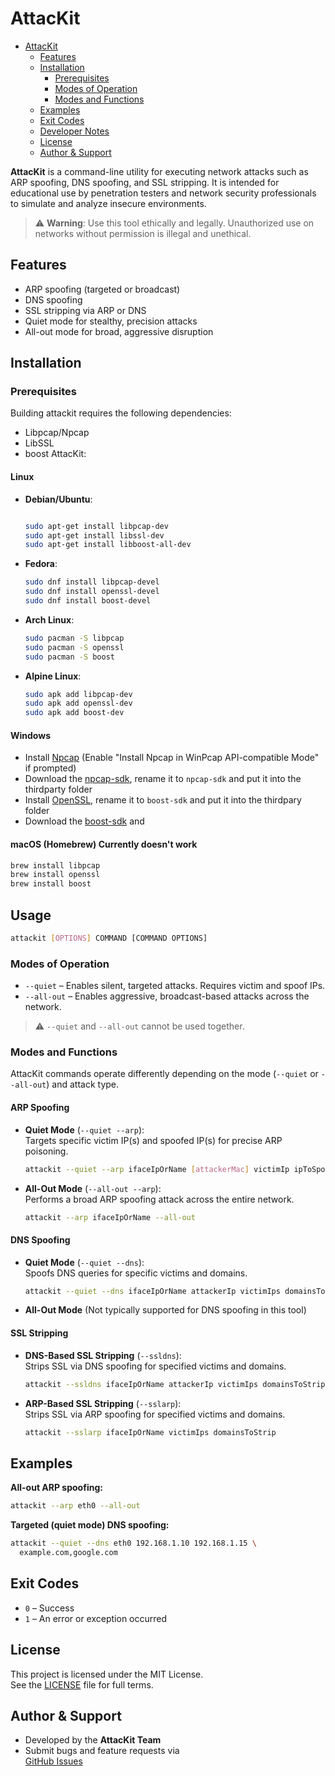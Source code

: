 # AttacKit

<!--toc:start-->
- [AttacKit](#attackit)
  - [Features](#features)
  - [Installation](#installation)
    - [Prerequisites](#prerequisites)
    - [Modes of Operation](#modes-of-operation)
    - [Modes and Functions](#modes-and-functions)
  - [Examples](#examples)
  - [Exit Codes](#exit-codes)
  - [Developer Notes](#developer-notes)
  - [License](#license)
  - [Author & Support](#author--support)
<!--toc:end-->

**AttacKit** is a command-line utility for executing network attacks such as ARP
spoofing, DNS spoofing, and SSL stripping. It is intended for educational use
by penetration testers and network security professionals to simulate and
analyze insecure environments.

> ⚠️ **Warning**: Use this tool ethically and legally. Unauthorized use on
> networks without permission is illegal and unethical.

## Features

- ARP spoofing (targeted or broadcast)
- DNS spoofing
- SSL stripping via ARP or DNS
- Quiet mode for stealthy, precision attacks
- All-out mode for broad, aggressive disruption

## Installation

### Prerequisites

Building attackit requires the following dependencies:
- Libpcap/Npcap
-  LibSSL
-  boost
AttacKit:

#### Linux

- **Debian/Ubuntu**:

  ```bash

  sudo apt-get install libpcap-dev
  sudo apt-get install libssl-dev
  sudo apt-get install libboost-all-dev
  ```

- **Fedora**:

  ```bash
  sudo dnf install libpcap-devel
  sudo dnf install openssl-devel
  sudo dnf install boost-devel
  ```

- **Arch Linux**:

  ```bash
  sudo pacman -S libpcap
  sudo pacman -S openssl
  sudo pacman -S boost
  ```

- **Alpine Linux**:

  ```bash
  sudo apk add libpcap-dev
  sudo apk add openssl-dev
  sudo apk add boost-dev
  ```

#### Windows

- Install [Npcap](https://nmap.org/npcap/)
  (Enable "Install Npcap in WinPcap API-compatible Mode" if prompted)
- Download the [npcap-sdk](https://npcap.com/#download), rename it to ``npcap-sdk`` and put it into the thirdparty folder
- Install [OpenSSL](https://slproweb.com/products/Win32OpenSSL.html), rename it to ``boost-sdk`` and put it into the thirdpary folder
- Download the [boost-sdk](https://www.boost.org/releases/latest/) and

#### macOS (Homebrew) Currently doesn't work

```bash
brew install libpcap
brew install openssl
brew install boost
```

## Usage

```bash
attackit [OPTIONS] COMMAND [COMMAND OPTIONS]
```

### Modes of Operation

- `--quiet` – Enables silent, targeted attacks. Requires victim and spoof IPs.
- `--all-out` – Enables aggressive, broadcast-based attacks across the network.

> ⚠️ `--quiet` and `--all-out` cannot be used together.

### Modes and Functions

AttacKit commands operate differently depending on the mode (`--quiet` or
`--all-out`) and attack type.

#### ARP Spoofing

- **Quiet Mode** (`--quiet --arp`):  
  Targets specific victim IP(s) and spoofed IP(s) for precise ARP poisoning.

  ```bash
  attackit --quiet --arp ifaceIpOrName [attackerMac] victimIp ipToSpoof
  ```

- **All-Out Mode** (`--all-out --arp`):  
  Performs a broad ARP spoofing attack across the entire network.

  ```bash
  attackit --arp ifaceIpOrName --all-out
  ```

#### DNS Spoofing

- **Quiet Mode** (`--quiet --dns`):  
  Spoofs DNS queries for specific victims and domains.

  ```bash
  attackit --quiet --dns ifaceIpOrName attackerIp victimIps domainsToSpoof
  ```

- **All-Out Mode** (Not typically supported for DNS spoofing in this tool)

#### SSL Stripping

- **DNS-Based SSL Stripping** (`--ssldns`):  
  Strips SSL via DNS spoofing for specified victims and domains.

  ```bash
  attackit --ssldns ifaceIpOrName attackerIp victimIps domainsToStrip
  ```

- **ARP-Based SSL Stripping** (`--sslarp`):  
  Strips SSL via ARP spoofing for specified victims and domains.

  ```bash
  attackit --sslarp ifaceIpOrName victimIps domainsToStrip
  ```

## Examples

**All-out ARP spoofing:**

```bash
attackit --arp eth0 --all-out
```

**Targeted (quiet mode) DNS spoofing:**

```bash
attackit --quiet --dns eth0 192.168.1.10 192.168.1.15 \
  example.com,google.com
```

## Exit Codes

- `0` – Success
- `1` – An error or exception occurred

## License

This project is licensed under the MIT License.  
See the [LICENSE](LICENSE) file for full terms.

## Author & Support

- Developed by the **AttacKit Team**
- Submit bugs and feature requests via  
  [GitHub Issues](https://github.com/Schnitzels-tue/AttacKit/issues)
